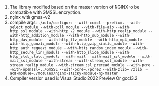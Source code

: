 1. The library modified based on the master version of NGINX to be compatible with GMSSL encryption.
2. nginx with gmssl-v2
2. compile args:
``
./auto/configure --with-cc=cl --prefix=. --with-select_module --with-poll_module --with-file-aio --with-http_ssl_module --with-http_v2_module --with-http_realip_module --with-http_addition_module --with-http_sub_module --with-http_dav_module --with-http_flv_module --with-http_mp4_module --with-http_gunzip_module --with-http_gzip_static_module --with-http_auth_request_module --with-http_random_index_module --with-http_secure_link_module --with-http_slice_module --with-http_stub_status_module --with-mail --with-mail_ssl_module --with-mail_ssl_module --with-stream --with-stream_ssl_module --with-stream_realip_module --with-stream_ssl_preread_module --with-pcre --with-openssl=../GmSSL --with-pcre=./pcre2 --with-zlib=./zlib --add-module=./modules/nginx-sticky-module-ng-master
``
3. Compiler version used is Visual Studio 2022 Preview Or gcc13.2

